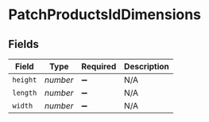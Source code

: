 # PatchProductsIdDimensions


## Fields

| Field              | Type               | Required           | Description        |
| ------------------ | ------------------ | ------------------ | ------------------ |
| `height`           | *number*           | :heavy_minus_sign: | N/A                |
| `length`           | *number*           | :heavy_minus_sign: | N/A                |
| `width`            | *number*           | :heavy_minus_sign: | N/A                |